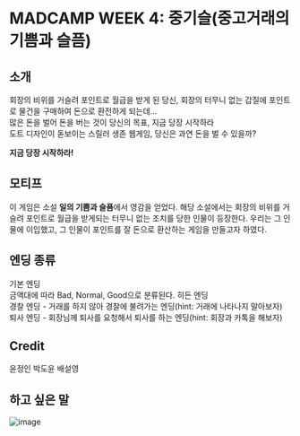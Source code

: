   # MADCAMP WEEK 4: 중기슬(중고거래의 기쁨과 슬픔)
  
  ## 소개
  회장의 비위를 거슬려 포인트로 월급을 받게 된 당신, 회장의 터무니 없는 갑질에 포인트로 물건을 구매하여 돈으로 환전하게 되는데...  
  많은 돈을 벌어 돈을 버는 것이 당신의 목표, 지금 당장 시작하라  
  도트 디자인이 돋보이는 스릴러 생존 웹게임, 당신은 과연 돈을 벌 수 있을까?  
    
  **지금 당장 시작하라!**
  
  ## 모티프
  이 게임은 소설 **일의 기쁨과 슬픔**에서 영감을 얻었다. 해당 소설에서는 회장의 비위를 거슬려 포인트로 월급을 받게되는 터무니 없는 조치를 당한 인물이 등장한다. 우리는 그 인물에 이입했고, 그 인물이 포인트를 잘 돈으로 환산하는 게임을 만들고자 하였다.
  ## 
  
  ## 엔딩 종류
  기본 엔딩  
  금액대에 따라 Bad, Normal, Good으로 분류된다.
  히든 엔딩  
  경찰 엔딩 - 거래를 하지 않아 경찰에 불려가는 엔딩(hint: 거래에 나타나지 말아보자)  
  퇴사 엔딩 - 회장님께 퇴사를 요청해서 퇴사를 하는 엔딩(hint: 회장과 카톡을 해보자)    
  ## Credit
  윤정인 
  박도윤
  배설영

  ## 하고 싶은 말
  ![image](https://user-images.githubusercontent.com/81007362/151113727-b9cda4dc-6eb0-4542-8a19-6a907392100d.png)
